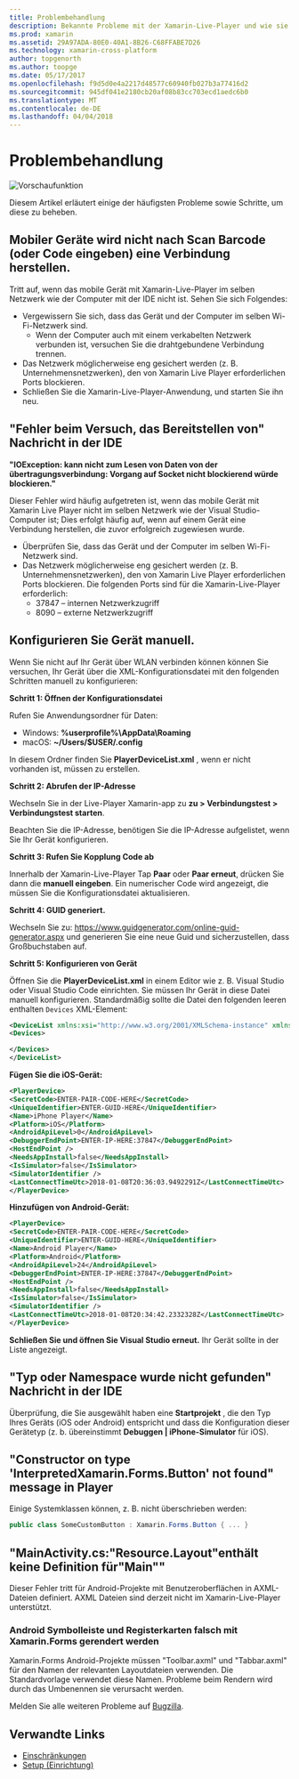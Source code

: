 ```yaml
---
title: Problembehandlung
description: Bekannte Probleme mit der Xamarin-Live-Player und wie sie diesen Fehler zu beheben.
ms.prod: xamarin
ms.assetid: 29A97ADA-80E0-40A1-8B26-C68FFABE7D26
ms.technology: xamarin-cross-platform
author: topgenorth
ms.author: toopge
ms.date: 05/17/2017
ms.openlocfilehash: f9d5d0e4a2217d48577c60940fb027b3a77416d2
ms.sourcegitcommit: 945df041e2180cb20af08b83cc703ecd1aedc6b0
ms.translationtype: MT
ms.contentlocale: de-DE
ms.lasthandoff: 04/04/2018
---
```

# <a name="troubleshooting"></a>Problembehandlung

![Vorschaufunktion](~/media/shared/preview.png)

Diesem Artikel erläutert einige der häufigsten Probleme sowie Schritte, um diese zu beheben.


## <a name="mobile-device-does-not-connect-after-scanning-barcode-or-entering-code"></a>Mobiler Geräte wird nicht nach Scan Barcode (oder Code eingeben) eine Verbindung herstellen.

Tritt auf, wenn das mobile Gerät mit Xamarin-Live-Player im selben Netzwerk wie der Computer mit der IDE nicht ist. Sehen Sie sich Folgendes:

- Vergewissern Sie sich, dass das Gerät und der Computer im selben Wi-Fi-Netzwerk sind.
  - Wenn der Computer auch mit einem verkabelten Netzwerk verbunden ist, versuchen Sie die drahtgebundene Verbindung trennen.
- Das Netzwerk möglicherweise eng gesichert werden (z. B. Unternehmensnetzwerken), den von Xamarin Live Player erforderlichen Ports blockieren.
- Schließen Sie die Xamarin-Live-Player-Anwendung, und starten Sie ihn neu.


## <a name="error-while-trying-to-deploy-message-in-ide"></a>"Fehler beim Versuch, das Bereitstellen von" Nachricht in der IDE

**"IOException: kann nicht zum Lesen von Daten von der übertragungsverbindung: Vorgang auf Socket nicht blockierend würde blockieren."**

Dieser Fehler wird häufig aufgetreten ist, wenn das mobile Gerät mit Xamarin Live Player nicht im selben Netzwerk wie der Visual Studio-Computer ist; Dies erfolgt häufig auf, wenn auf einem Gerät eine Verbindung herstellen, die zuvor erfolgreich zugewiesen wurde.

* Überprüfen Sie, dass das Gerät und der Computer im selben Wi-Fi-Netzwerk sind.
* Das Netzwerk möglicherweise eng gesichert werden (z. B. Unternehmensnetzwerken), den von Xamarin Live Player erforderlichen Ports blockieren. Die folgenden Ports sind für die Xamarin-Live-Player erforderlich:
  * 37847 – internen Netzwerkzugriff 
  * 8090 – externe Netzwerkzugriff

## <a name="manually-configure-device"></a>Konfigurieren Sie Gerät manuell.

Wenn Sie nicht auf Ihr Gerät über WLAN verbinden können können Sie versuchen, Ihr Gerät über die XML-Konfigurationsdatei mit den folgenden Schritten manuell zu konfigurieren:

**Schritt 1: Öffnen der Konfigurationsdatei**

Rufen Sie Anwendungsordner für Daten:

* Windows: **%userprofile%\AppData\Roaming**
* macOS: **~/Users/$USER/.config**

In diesem Ordner finden Sie **PlayerDeviceList.xml** , wenn er nicht vorhanden ist, müssen zu erstellen.

**Schritt 2: Abrufen der IP-Adresse**

Wechseln Sie in der Live-Player Xamarin-app zu **zu > Verbindungstest > Verbindungstest starten**.

Beachten Sie die IP-Adresse, benötigen Sie die IP-Adresse aufgelistet, wenn Sie Ihr Gerät konfigurieren.

**Schritt 3: Rufen Sie Kopplung Code ab**

Innerhalb der Xamarin-Live-Player Tap **Paar** oder **Paar erneut**, drücken Sie dann die **manuell eingeben**. Ein numerischer Code wird angezeigt, die müssen Sie die Konfigurationsdatei aktualisieren.

**Schritt 4: GUID generiert.**

Wechseln Sie zu: https://www.guidgenerator.com/online-guid-generator.aspx und generieren Sie eine neue Guid und sicherzustellen, dass Großbuchstaben auf.


**Schritt 5: Konfigurieren von Gerät**

Öffnen Sie die **PlayerDeviceList.xml** in einem Editor wie z. B. Visual Studio oder Visual Studio Code einrichten. Sie müssen Ihr Gerät in diese Datei manuell konfigurieren. Standardmäßig sollte die Datei den folgenden leeren enthalten `Devices` XML-Element:

```xml
<DeviceList xmlns:xsi="http://www.w3.org/2001/XMLSchema-instance" xmlns:xsd="http://www.w3.org/2001/XMLSchema">
<Devices>

</Devices>
</DeviceList>
```

**Fügen Sie die iOS-Gerät:**

```xml
<PlayerDevice>
<SecretCode>ENTER-PAIR-CODE-HERE</SecretCode>
<UniqueIdentifier>ENTER-GUID-HERE</UniqueIdentifier>
<Name>iPhone Player</Name>
<Platform>iOS</Platform>
<AndroidApiLevel>0</AndroidApiLevel>
<DebuggerEndPoint>ENTER-IP-HERE:37847</DebuggerEndPoint>
<HostEndPoint />
<NeedsAppInstall>false</NeedsAppInstall>
<IsSimulator>false</IsSimulator>
<SimulatorIdentifier />
<LastConnectTimeUtc>2018-01-08T20:36:03.9492291Z</LastConnectTimeUtc>
</PlayerDevice>
```


**Hinzufügen von Android-Gerät:**

```xml
<PlayerDevice>
<SecretCode>ENTER-PAIR-CODE-HERE</SecretCode>
<UniqueIdentifier>ENTER-GUID-HERE</UniqueIdentifier>
<Name>Android Player</Name>
<Platform>Android</Platform>
<AndroidApiLevel>24</AndroidApiLevel>
<DebuggerEndPoint>ENTER-IP-HERE:37847</DebuggerEndPoint>
<HostEndPoint />
<NeedsAppInstall>false</NeedsAppInstall>
<IsSimulator>false</IsSimulator>
<SimulatorIdentifier />
<LastConnectTimeUtc>2018-01-08T20:34:42.2332328Z</LastConnectTimeUtc>
</PlayerDevice>
```

**Schließen Sie und öffnen Sie Visual Studio erneut.** Ihr Gerät sollte in der Liste angezeigt.


## <a name="type-or-namespace-cannot-be-found-message-in-ide"></a>"Typ oder Namespace wurde nicht gefunden" Nachricht in der IDE

Überprüfung, die Sie ausgewählt haben eine **Startprojekt** , die den Typ Ihres Geräts (iOS oder Android) entspricht und dass die Konfiguration dieser Gerätetyp (z. b. übereinstimmt **Debuggen | iPhone-Simulator** für iOS).

## <a name="constructor-on-type-interpretedxamarinformsbutton-not-found-message-in-player"></a>"Constructor on type 'InterpretedXamarin.Forms.Button' not found" message in Player

Einige Systemklassen können, z. B. nicht überschrieben werden:

```csharp
public class SomeCustomButton : Xamarin.Forms.Button { ... }
```

## <a name="mainactivitycs-resourcelayout-does-not-contain-a-definition-for-main"></a>"MainActivity.cs:"Resource.Layout"enthält keine Definition für"Main""

Dieser Fehler tritt für Android-Projekte mit Benutzeroberflächen in AXML-Dateien definiert.
AXML Dateien sind derzeit nicht im Xamarin-Live-Player unterstützt.

### <a name="android-toolbar-and-tabs-render-incorrectly-using-xamarinforms"></a>Android Symbolleiste und Registerkarten falsch mit Xamarin.Forms gerendert werden

Xamarin.Forms Android-Projekte müssen "Toolbar.axml" und "Tabbar.axml" für den Namen der relevanten Layoutdateien verwenden. Die Standardvorlage verwendet diese Namen. Probleme beim Rendern wird durch das Umbenennen sie verursacht werden.


Melden Sie alle weiteren Probleme auf [Bugzilla](https://aka.ms/live-player-report-issue).


## <a name="related-links"></a>Verwandte Links

- [Einschränkungen](~/tools/live-player/limitations.md)
- [Setup (Einrichtung)](~/tools/live-player/install.md)
